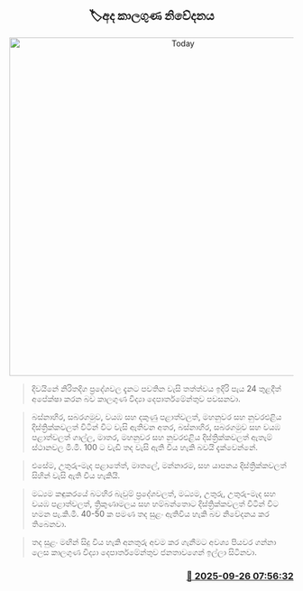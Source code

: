 <p align='center'><b><h2 align='center' title='Today's weather forecast'>🏷අද කාලගුණ නිවේදනය</h2></b></p>
<p align='center'><img src='https://helakuru.sgp1.cdn.digitaloceanspaces.com/esana/images/lib/weather-thumb-new-1[1].jpg' width='600' alt='Today's weather forecast'></p>

> දිවයිනේ නිරිතදිග ප්‍රදේශවල දැනට පවතින වැසි තත්ත්වය ඉදිරි පැය 24 තුළදීත් අපේක්ෂා කරන බව කාලගුණ විද්‍යා දෙපාර්තමේන්තුව පවසනවා.

> බස්නාහිර, සබරගමුව, වයඹ සහ දකුණු පළාත්වලත්, මහනුවර සහ නුවරඑළිය දිස්ත්‍රික්කවලත් විටින් විට වැසි ඇතිවන අතර, බස්නාහිර, සබරගමුව සහ වයඹ පළාත්වලත් ගාල්ල, මාතර, මහනුවර සහ නුවරඑළිය දිස්ත්‍රික්කවලත් ඇතැම් ස්ථානවල මි.මී. 100 ට වැඩි තද වැසි ඇති විය හැකි බවයි දැක්වෙන්නේ.

> එසේම, උතුරු-මැද පළාතේත්, මාතලේ, මන්නාරම, සහ යාපනය දිස්ත්‍රික්කවලත් සිහින් වැසි ඇති විය හැකියි.

> මධ්‍යම කඳුකරයේ බටහිර බැවුම් ප්‍රදේශවලත්, මධ්‍යම, උතුරු, උතුරු-මැද සහ වයඹ පළාත්වලත්, ත්‍රිකුණාමලය සහ හම්බන්තොට දිස්ත්‍රික්කවලත් විටින් විට හමන පැ.කි.මී. 40-50 ක පමණ තද සුළං ඇතිවිය හැකි බව නිවේදනය කර තිබෙනවා.

> තද සුළං මඟින් සිදු විය හැකි අනතුරු අවම කර ගැනීමට අවශ්‍ය පියවර ගන්නා ලෙස කාලගුණ විද්‍යා දෙපාර්තමේන්තුව ජනතාවගෙන් ඉල්ලා සිටිනවා.



<h3 align='right'><a href='https://www.helakuru.lk/esana/p/113978/'>📅 2025-09-26 07:56:32</a></h3>
